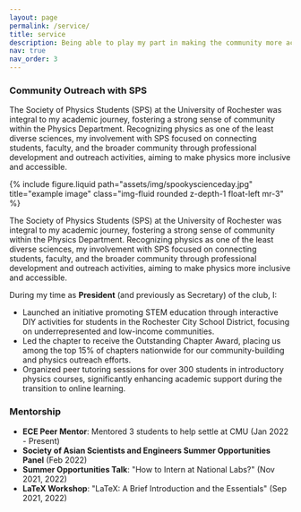```yaml
---
layout: page
permalink: /service/
title: service
description: Being able to play my part in making the community more accessible for everyone, more fun is important to me. Some things I have had the pleasure of being a part of.
nav: true
nav_order: 3
---
```


### Community Outreach with SPS

<!-- The Society of Physics Students (SPS) at the University of Rochester was integral to my academic journey, fostering a strong sense of community within the Physics Department. Recognizing physics as one of the least diverse sciences, my involvement with SPS focused on connecting students, faculty, and the broader community through professional development and outreach activities, aiming to make physics more inclusive and accessible. -->

The Society of Physics Students (SPS) at the University of Rochester was integral to my academic journey, fostering a strong sense of community within the Physics Department. Recognizing physics as one of the least diverse sciences, my involvement with SPS focused on connecting students, faculty, and the broader community through professional development and outreach activities, aiming to make physics more inclusive and accessible.

<div class="row">
  <div class="col-sm-5 mt-md-1">
    {% include figure.liquid path="assets/img/spookyscienceday.jpg" title="example image" class="img-fluid rounded z-depth-1 float-left mr-3" %}
  </div>
  <div class="col-sm-6 ">
    <p>
    The Society of Physics Students (SPS) at the University of Rochester was integral to my academic journey, fostering a strong sense of community within the Physics Department. Recognizing physics as one of the least diverse sciences, my involvement with SPS focused on connecting students, faculty, and the broader community through professional development and outreach activities, aiming to make physics more inclusive and accessible.
    </p>
  </div>
</div>

During my time as **President** (and previously as Secretary) of the club, I:

- Launched an initiative promoting STEM education through interactive DIY activities for students in the Rochester City School District, focusing on underrepresented and low-income communities.
- Led the chapter to receive the Outstanding Chapter Award, placing us among the top 15% of chapters nationwide for our community-building and physics outreach efforts.
- Organized peer tutoring sessions for over 300 students in introductory physics courses, significantly enhancing academic support during the transition to online learning.
<!-- #### President (Aug 2021 - May 2022) --> 
<!-- ### Secretary (Aug 2020 - May 2021) -->

### Mentorship

- **ECE Peer Mentor**: Mentored 3 students to help settle at CMU (Jan 2022 - Present)
- **Society of Asian Scientists and Engineers Summer Opportunities Panel** (Feb 2022)
- **Summer Opportunities Talk**: "How to Intern at National Labs?" (Nov 2021, 2022)
- **LaTeX Workshop**: "LaTeX: A Brief Introduction and the Essentials" (Sep 2021, 2022)